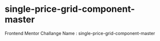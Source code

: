 # single-price-grid-component-master
Frontend Mentor Challange Name  : single-price-grid-component-master
